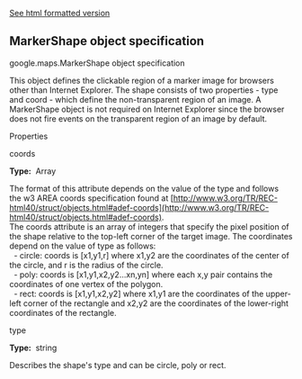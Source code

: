 [See html formatted version](https://huasofoundries.github.io/google-maps-documentation/MarkerShape.html)


MarkerShape object specification
--------------------------------

google.maps.MarkerShape object specification

This object defines the clickable region of a marker image for browsers other than Internet Explorer. The shape consists of two properties - type and coord - which define the non-transparent region of an image. A MarkerShape object is not required on Internet Explorer since the browser does not fire events on the transparent region of an image by default.

Properties

coords

**Type:**  Array<number>

The format of this attribute depends on the value of the type and follows the w3 AREA coords specification found at [http://www.w3.org/TR/REC-html40/struct/objects.html#adef-coords](http://www.w3.org/TR/REC-html40/struct/objects.html#adef-coords).  
The coords attribute is an array of integers that specify the pixel position of the shape relative to the top-left corner of the target image. The coordinates depend on the value of type as follows:  
  - circle: coords is \[x1,y1,r\] where x1,y2 are the coordinates of the center of the circle, and r is the radius of the circle.  
  - poly: coords is \[x1,y1,x2,y2...xn,yn\] where each x,y pair contains the coordinates of one vertex of the polygon.  
  - rect: coords is \[x1,y1,x2,y2\] where x1,y1 are the coordinates of the upper-left corner of the rectangle and x2,y2 are the coordinates of the lower-right coordinates of the rectangle.

type

**Type:**  string

Describes the shape's type and can be circle, poly or rect.